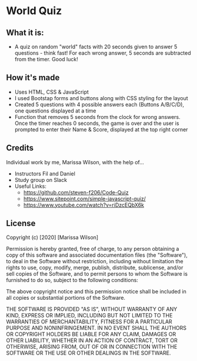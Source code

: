 # World Quiz

## What it is:
* A quiz on random "world" facts with 20 seconds given to answer 5 questions - think fast! For each wrong answer, 5 seconds are subtracted from the timer. Good luck!

## How it's made
* Uses HTML, CSS & JavaScript
* I used Bootstap forms and buttons along with CSS styling for the layout
* Created 5 questions with 4 possible answers each (Buttons A/B/C/D), one questions displayed at a time
* Function that removes 5 seconds from the clock for wrong answers. Once the timer reaches 0 seconds, the game is over and the user is prompted to enter their Name & Score, displayed at the top right corner

## Credits
Individual work by me, Marissa Wilson, with the help of...
* Instructors Fil and Daniel
* Study group on Slack
* Useful Links:
    - https://github.com/steven-f206/Code-Quiz
    - https://www.sitepoint.com/simple-javascript-quiz/
    - https://www.youtube.com/watch?v=riDzcEQbX6k


## License
Copyright (c) [2020] [Marissa Wilson]

Permission is hereby granted, free of charge, to any person obtaining a copy of this software and associated documentation files (the "Software"), to deal in the Software without restriction, including without limitation the rights to use, copy, modify, merge, publish, distribute, sublicense, and/or sell copies of the Software, and to permit persons to whom the Software is furnished to do so, subject to the following conditions:

The above copyright notice and this permission notice shall be included in all copies or substantial portions of the Software.

THE SOFTWARE IS PROVIDED "AS IS", WITHOUT WARRANTY OF ANY KIND, EXPRESS OR IMPLIED, INCLUDING BUT NOT LIMITED TO THE WARRANTIES OF MERCHANTABILITY, FITNESS FOR A PARTICULAR PURPOSE AND NONINFRINGEMENT. IN NO EVENT SHALL THE AUTHORS OR COPYRIGHT HOLDERS BE LIABLE FOR ANY CLAIM, DAMAGES OR OTHER LIABILITY, WHETHER IN AN ACTION OF CONTRACT, TORT OR OTHERWISE, ARISING FROM, OUT OF OR IN CONNECTION WITH THE SOFTWARE OR THE USE OR OTHER DEALINGS IN THE SOFTWARE.